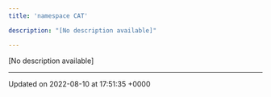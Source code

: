 ```yaml
---
title: 'namespace CAT'

description: "[No description available]"

---
```







[No description available]






-------------------------------

Updated on 2022-08-10 at 17:51:35 +0000